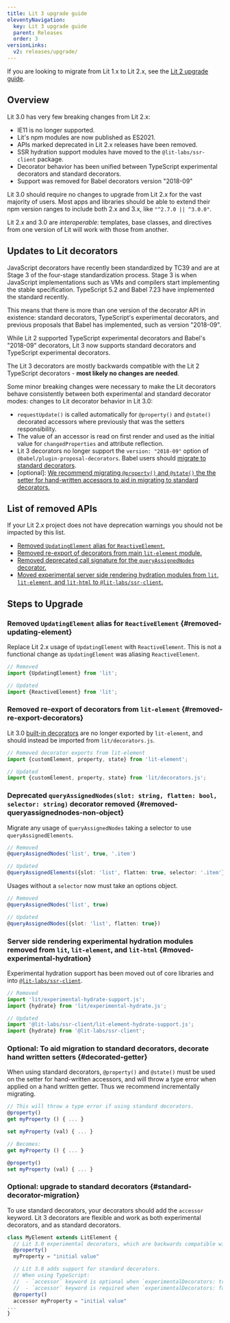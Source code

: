 ```yaml
---
title: Lit 3 upgrade guide
eleventyNavigation:
  key: Lit 3 upgrade guide
  parent: Releases
  order: 3
versionLinks:
  v2: releases/upgrade/
---
```


<div class="alert alert-info">

If you are looking to migrate from Lit 1.x to Lit 2.x, see the [Lit 2 upgrade guide](/docs/v2/releases/upgrade/).

</div>

## Overview

Lit 3.0 has very few breaking changes from Lit 2.x:

- IE11 is no longer supported.
- Lit's npm modules are now published as ES2021.
- APIs marked deprecated in Lit 2.x releases have been removed.
- SSR hydration support modules have moved to the `@lit-labs/ssr-client` package.
- Decorator behavior has been unified between TypeScript experimental decorators and standard decorators.
- Support was removed for Babel decorators version "2018-09"

Lit 3.0 should require no changes to upgrade from Lit 2.x for the vast majority
of users. Most apps and libraries should be able to extend their npm version
ranges to include both 2.x and 3.x, like `"^2.7.0 || ^3.0.0"`.

Lit 2.x and 3.0 are _interoperable_: templates, base classes, and directives from one version of Lit will work with those from another.

## Updates to Lit decorators


JavaScript decorators have recently been standardized by TC39 and are at Stage 3 of the four-stage standardization process. Stage 3 is when JavaScript implementations such as VMs and compilers start implementing the stable specification. TypeScript 5.2 and Babel 7.23 have implemented the standard recently.

This means that there is more than one version of the decorator API in existence: standard decorators, TypeScript's experimental decorators, and previous proposals that Babel has implemented, such as version "2018-09".

While Lit 2 supported TypeScript experimental decorators and Babel's "2018-09" decorators, Lit 3 now supports standard decorators and TypeScript experimental decorators.

The Lit 3 decorators are mostly backwards compatible with the Lit 2 TypeScript decorators - **most likely no changes are needed**.

Some minor breaking changes were necessary to make the Lit decorators behave consistently between both experimental and standard decorator modes:
changes to Lit decorator behavior in Lit 3.0:

- `requestUpdate()` is called automatically for `@property()` and `@state()` decorated accessors where previously that was the setters responsibility.
- The value of an accessor is read on first render and used as the initial value for `changedProperties` and attribute reflection.
- Lit 3 decorators no longer support the `version: "2018-09"` option of `@babel/plugin-proposal-decorators`. Babel users should [migrate to standard decorators](#standard-decorator-migration).
- [optional]: [We recommend migrating `@property()` and `@state()` the the setter for hand-written accessors to aid in migrating to standard decorators.](#decorated-getter)

## List of removed APIs

If your Lit 2.x project does not have deprecation warnings you should not be
impacted by this list.

- [Removed `UpdatingElement` alias for `ReactiveElement`.](#removed-updating-element)
- [Removed re-export of decorators from main `lit-element` module.](#removed-re-export-decorators)
- [Removed deprecated call signature for the `queryAssignedNodes` decorator.](#removed-queryassignednodes-non-object)
- [Moved experimental server side rendering hydration modules from `lit`, `lit-element`, and `lit-html` to `@lit-labs/ssr-client`.](#moved-experimental-hydration)

## Steps to Upgrade

### Removed `UpdatingElement` alias for `ReactiveElement` {#removed-updating-element}

Replace Lit 2.x usage of `UpdatingElement` with `ReactiveElement`. This is not a
functional change as `UpdatingElement` was aliasing `ReactiveElement`.

```ts
// Removed
import {UpdatingElement} from 'lit';

// Updated
import {ReactiveElement} from 'lit';
```

### Removed re-export of decorators from `lit-element` {#removed-re-export-decorators}

Lit 3.0 [built-in
decorators](/docs/v3/components/decorators/#built-in-decorators) are no longer
exported by `lit-element`, and should instead be imported from
`lit/decorators.js`.

```ts
// Removed decorator exports from lit-element
import {customElement, property, state} from 'lit-element';

// Updated
import {customElement, property, state} from 'lit/decorators.js';
```

### Deprecated `queryAssignedNodes(slot: string, flatten: bool, selector: string)` decorator removed {#removed-queryassignednodes-non-object}

Migrate any usage of `queryAssignedNodes` taking a selector to use `queryAssignedElements`.

```ts
// Removed
@queryAssignedNodes('list', true, '.item')

// Updated
@queryAssignedElements({slot: 'list', flatten: true, selector: '.item'})
```

Usages without a `selector` now must take an options object.

```ts
// Removed
@queryAssignedNodes('list', true)

// Updated
@queryAssignedNodes({slot: 'list', flatten: true})
```

### Server side rendering experimental hydration modules removed from `lit`, `lit-element`, and `lit-html` {#moved-experimental-hydration}

Experimental hydration support has been moved out of core libraries and into
[`@lit-labs/ssr-client`](https://www.npmjs.com/package/@lit-labs/ssr-client).

```ts
// Removed
import 'lit/experimental-hydrate-support.js';
import {hydrate} from 'lit/experimental-hydrate.js';

// Updated
import '@lit-labs/ssr-client/lit-element-hydrate-support.js';
import {hydrate} from '@lit-labs/ssr-client';
```

### Optional: To aid migration to standard decorators, decorate hand written setters {#decorated-getter}

When using standard decorators, `@property()` and `@state()` must be used on the
setter for hand-written accessors, and will throw a type error when applied on a
hand written getter. Thus we recommend incrementally migrating.

```ts
// This will throw a type error if using standard decorators.
@property()
get myProperty () { ... }

set myProperty (val) { ... }

// Becomes:
get myProperty () { ... }

@property()
set myProperty (val) { ... }
```

### Optional: upgrade to standard decorators {#standard-decorator-migration}

To use standard decorators, your decorators should add the `accessor` keyword.
Lit 3 decorators are flexible and work as both experimental decorators, and as
standard decorators.

```ts
class MyElement extends LitElement {
  // Lit 3.0 experimental decorators, which are backwards compatible with Lit 2.0
  @property()
  myProperty = "initial value"

  // Lit 3.0 adds support for standard decorators.
  // When using TypeScript:
  //  - `accessor` keyword is optional when `experimentalDecorators: true`.
  //  - `accessor` keyword is required when `experimentalDecorators: false`.
  @property()
  accessor myProperty = "initial value"
...
}
```
